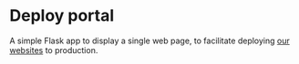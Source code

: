 # Deploy portal

A simple Flask app to display a single web page, to facilitate deploying [our websites](https://webteam.canonical.com/releases) to production.
